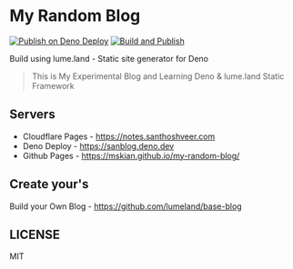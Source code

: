 # My Random Blog

[![Publish on Deno Deploy](https://github.com/mskian/my-random-blog/actions/workflows/deno_deploy.yml/badge.svg)](https://github.com/mskian/my-random-blog/actions/workflows/deno_deploy.yml)  [![Build and Publish](https://github.com/mskian/my-random-blog/actions/workflows/build.yml/badge.svg)](https://github.com/mskian/my-random-blog/actions/workflows/build.yml)  

Build using lume.land - Static site generator for Deno

> This is My Experimental Blog and Learning Deno & lume.land Static Framework

## Servers

- Cloudflare Pages - <https://notes.santhoshveer.com>
- Deno Deploy - <https://sanblog.deno.dev>
- Github Pages - <https://mskian.github.io/my-random-blog/>

## Create your's

Build your Own Blog - <https://github.com/lumeland/base-blog>

## LICENSE

MIT
